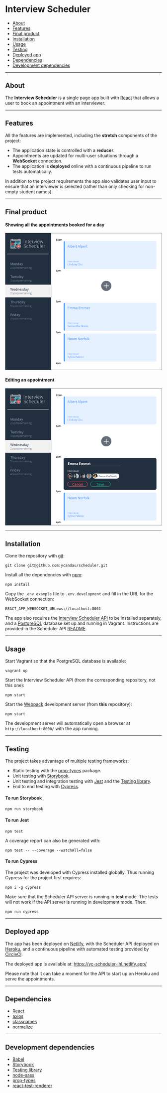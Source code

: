 # Interview Scheduler

- [About](#about)
- [Features](#features)
- [Final product](#final-product)
- [Installation](#installation)
- [Usage](#usage)
- [Testing](#testing)
- [Deployed app](#deployed-app)
- [Dependencies](#dependencies)
- [Development dependencies](#development-dependencies)

---

## About

The **Interview Scheduler** is a single page app built with [React](https://reactjs.org/) that allows a user to book an appointment with an interviewer.

---

## Features

All the features are implemented, including the **stretch** components of the project:

- The application state is controlled with a **reducer**.
- Appointments are updated for multi-user situations through a **WebSocket** connection.
- The application is **deployed** online with a continuous pipeline to run tests automatically.

In addition to the project requirements the app also validates user input to ensure that an interviewer is selected (rather than only checking for non-empty student names).

---

## Final product

#### Showing all the appointments booked for a day

![Showing appointments](./docs/showing-appts.png)

#### Editing an appointment

![Editing an appointment](./docs/editing-appts.png)

---

## Installation

Clone the repository with [git](https://git-scm.com/):

```shell
git clone git@github.com:ycandau/scheduler.git
```

Install all the dependencies with [npm](https://www.npmjs.com/):

```shell
npm install
```

Copy the `.env.example` file to `.env.development` and fill in the URL for the WebSocket connection:

```shell
REACT_APP_WEBSOCKET_URL=ws://localhost:8001
```

The app also requires the [Interview Scheduler API](https://github.com/lighthouse-labs/scheduler-api) to be installed separately, and a [PostgreSQL](https://www.postgresql.org/) database set up and running in Vagrant. Instructions are provided in the Scheduler API [README](https://github.com/lighthouse-labs/scheduler-api#readme).

---

## Usage

Start Vagrant so that the PostgreSQL database is available:

```shell
vagrant up
```

Start the Interview Scheduler API (from the corresponding repository, not this one):

```shell
npm start
```

Start the [Webpack](https://webpack.js.org/) development server (from **this** repository):

```shell
npm start
```

The development server will automatically open a browser at `http://localhost:8000/` with the app running.

---

## Testing

The project takes advantage of multiple testing frameworks:

- Static testing with the [prop-types](https://www.npmjs.com/package/prop-types) package.
- Unit testing with [Storybook](https://storybook.js.org/).
- Unit testing and integration testing with [Jest](https://jestjs.io/) and the [Testing library](https://testing-library.com/).
- End to end testing with [Cypress](https://www.cypress.io/).

#### To run Storybook

```shell
npm run storybook
```

#### To run Jest

```shell
npm test
```

A coverage report can also be generated with:

```shell
npm test -- --coverage --watchAll=false
```

#### To run Cypress

The project was developed with Cypress installed globally. Thus running Cypress for the project first requires:

```shell
npm i -g cypress
```

Make sure that the Scheduler API server is running in **test** mode. The tests will not work if the API server is running in development mode. Then:

```shell
npm run cypress
```

---

## Deployed app

The app has been deployed on [Netlify](https://www.netlify.com/), with the Scheduler API deployed on [Heroku](heroku.com), and a continuous pipeline with automated testing provided by [CircleCI](https://circleci.com/).

The deployed app is available at: https://yc-scheduler-lhl.netlify.app/

Please note that it can take a moment for the API to start up on Heroku and serve the appointments.

---

## Dependencies

- [React](https://reactjs.org/)
- [axios](https://www.npmjs.com/package/axios)
- [classnames](https://www.npmjs.com/package/classnames)
- [normalize](https://www.npmjs.com/package/normalize)

---

## Development dependencies

- [Babel](https://babeljs.io/)
- [Storybook](https://storybook.js.org/)
- [Testing library](https://testing-library.com/)
- [node-sass](https://www.npmjs.com/package/node-sass)
- [prop-types](https://www.npmjs.com/package/prop-types)
- [react-test-renderer](https://reactjs.org/docs/test-renderer.html)
